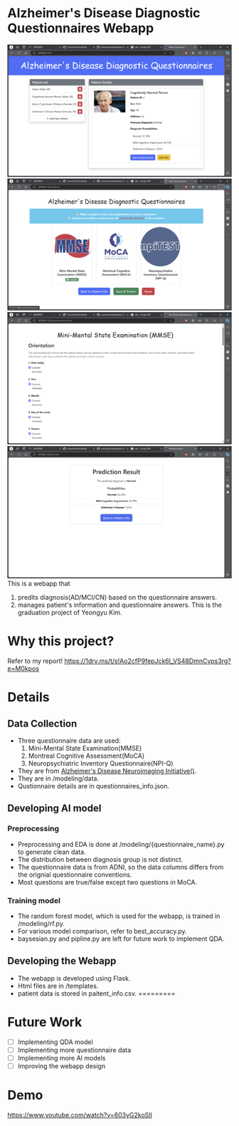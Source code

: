 # Alzheimer's Disease Diagnostic Questionnaires Webapp
![alt text](image.png)
![alt text](image-1.png)
![alt text](image-2.png)
![alt text](image-3.png)
This is a webapp that 
1. predits diagnosis(AD/MCI/CN) based on the questionnaire answers.
2. manages patient's information and questionnaire answers.
This is the graduation project of Yeongyu Kim.
# Why this project?
Refer to my report!
https://1drv.ms/t/s!Ao2cfP9fepJck6l_VS48DmnCvps3rg?e=M0kpos
# Details
## Data Collection
- Three questionnaire data are used:
  1. Mini-Mental State Examination(MMSE)
  2. Montreal Cognitive Assessment(MoCA)
  3. Neuropsychiatric Inventory Questionnaire(NPI-Q)
- They are from [Alzheimer's Disease Neuroimaging Initiative()](https://adni.loni.usc.edu/).
- They are in /modeling/data.
- Qustionnaire details are in questionnaires_info.json.
## Developing AI model
### Preprocessing
- Preprocessing and EDA is done at /modeling/{questionnaire_name}.py to generate clean data.
- The distribution between diagnosis group is not distinct.
- The questionnaire data is from ADNI, so the data columns differs from the orignial questionnaire conventions.  
- Most questions are true/false except two questions in MoCA.
### Training model
- The random forest model, which is used for the webapp, is trained in /modeling/rf.py.
- For various model comparison, refer to best_accuracy.py.
- baysesian.py and pipline.py are left for future work to implement QDA.
## Developing the Webapp
- The webapp is developed using Flask.
- Html files are in /templates.
- patient data is stored in paitent_info.csv.
=========
# Future Work
- [ ] Implementing QDA model
- [ ] Implementing more questionnaire data
- [ ] Implementing more AI models
- [ ] Improving the webapp design
# Demo
https://www.youtube.com/watch?v=603yG2koSlI

